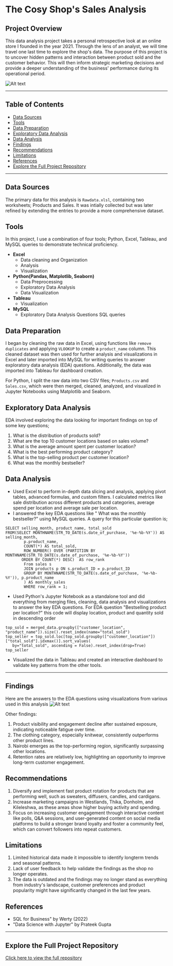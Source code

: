 # The Cosy Shop's Sales Analysis

## Project Overview

This data analysis project takes a personal retrospective look at an online store I founded in the year 2021. Through the lens of an analyst, we will time travel one last time to explore the shop's data. The purpose of this project is to uncover hidden patterns and interaction between product sold and the customer behavior. This will then inform strategic marketing decisions and provide a deeper
understanding of the business' performance during its operational period. 

![Alt text](TCStableaudashboard.png)

---
## Table of Contents
- [Data Sources](#data-sources)
- [Tools](#tools)
- [Data Preparation](#data-preparation)
- [Exploratory Data Analysis](#exploratory-data-analysis)
- [Data Analysis](#data-analysis)
- [Findings](#findings)
- [Recommendations](#recommendations)
- [Limitations](#limitations)
- [References](#references)
- [Explore the Full Project Repository](#explore-the-full-repository)
  
---

## Data Sources

The primary data for this analysis is `Rawdata.xlsl`, containing two worksheets; Products and Sales. It was intially collected but was later refined by extending the entries to provide a more comprehensive dataset.

## Tools
In this project, I use a combination of four tools; Python, Excel, Tableau, and MySQL queries to demonstrate technical proficiency.

- **Excel**
  - Data cleaning and Organization
  - Analysis
  - Visualization
- **Python(Pandas, Matplotlib, Seaborn)**
  - Data Preprocessing
  - Exploratory Data Analysis
  - Data Visualization
- **Tableau**
  - Visualization
- **MySQL**
  - Exploratory Data Analysis Questions SQL queries

## Data Preparation

I began by cleaning the raw data in Excel, using functions like `remove duplicates` and applying `VLOOKUP` to create a `product_name` column. This cleaned dataset was then used for further analysis and visualizations in Excel and later imported into MySQL for writing queries to answer exploratory data analysis (EDA) questions. Additionally, the data was imported into Tableau for dashboard creation.

For Python, I split the raw data into two CSV files; `Products.csv` and `Sales.csv`, which were then merged, cleaned, analyzed, and visualized in Jupyter Notebooks using Matplotlib and Seaborn.


## Exploratory Data Analysis

EDA involved exploring the data looking for important findings on top of some key questions;

 1. What is the distribution of products sold?
 2. What are the top 10 customer locations based on sales volume?
 3. What is the average amount spent per customer location?
 4. What is the best performing product category?
 5. What is the top-selling product per customer location?
 6. What was the monthly bestseller?

## Data Analysis
  - Used Excel to perform in-depth data slicing and analysis, applying pivot tables, advanced formulas, and custom filters. I calculated metrics like sale distribution across different products and categories, average spend per location and average sale per location.
  - I answered the key EDA questions like " What was the monthly bestseller?" using MySQL queries. A query for this particular
 question is;

```
SELECT selling_month, product_name, total_sold
FROM(SELECT MONTHNAME(STR_TO_DATE(s.date_of_purchase, '%e-%b-%Y')) AS selling_month,
        p.product_name,
        COUNT(*) AS total_sold,
        ROW_NUMBER() OVER (PARTITION BY MONTHNAME(STR_TO_DATE(s.date_of_purchase, '%e-%b-%Y'))
       ORDER BY COUNT(*) DESC)  AS row_rank
        From sales s
        JOIN products p ON s.product_ID = p.product_ID
        GROUP BY MONTHNAME(STR_TO_DATE(s.date_of_purchase, '%e-%b-%Y')), p.product_name
        ) AS monthly_sales
        WHERE row_rank = 1;
```
 - Used Python's Jupyter Notebook as a standalone tool and did everything from merging files, cleaning, data analysis and visualizations to answer the key EDA questions. For EDA question "Bestselling product per location?" this code will display location, product and quantity sold in descending order 

 ```# Top selling product per location
top_sold = merged_data.groupby(["customer_location", "product_name"]).size().reset_index(name="total_sold")
top_seller = top_sold.loc[top_sold.groupby(["customer_location"])["total_sold"].idxmax()].sort_values(
    by="total_sold", ascending = False).reset_index(drop=True)
top_seller
```
- Visualized the data in Tableau and created an interactive dashboard to validate key patterns from the other tools.

---
        
## Findings
  Here are the answers to the EDA questions using visualizations from various used in this analysis ![Alt text](EDAvisualizations.png)
  
  Other findings:
1. Product visibility and engagement decline after sustained exposure, indicating noticeable fatigue over time. 
2. The clothing category, especially knitwear, consistently outperforms other product lines.
3. Nairobi emerges as the top-performing region, significantly surpassing other locations.
4. Retention rates are relatively low, highlighting an opportunity to improve long-term customer engagement.
 
## Recommendations

1. Diversify and implement fast product rotation for products that are performing well, such as sweaters, diffusers, candles, and cardigans.
2. Increase marketing campaigns in Westlands, Thika, Donholm, and Kileleshwa, as these areas show higher buying activity and spending.
3. Focus on increasing customer engagement through interactive content like polls, Q&A sessions, and user-generated content on social media platforms to build a
stronger brand loyalty and foster a community feel, which can convert followers into repeat customers.

## Limitations
1. Limited historical data made it impossible to identify longterm trends and seasonal patterns.
2. Lack of user feedback to help validate the findings as the shop no longer operates.
3. The data is outdated and the findings may no longer stand as everything from industry's landscape, customer preferences and product 
 popularity might have significantly changed in the last few years.

## References
 - SQL for Business" by Werty (2022)
 - "Data Science with Jupyter" by Prateek Gupta
---
## Explore the Full Project Repository
[Click here to view the full repository](https://github.com/NjokiWambugu/data_analysis_porfolio_project)




